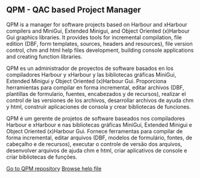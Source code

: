 ## QPM - QAC based Project Manager

QPM is a manager for software projects based on Harbour and xHarbour compilers and MiniGui, Extended Minigui, and Object Oriented (x)Harbour Gui graphics libraries. It provides tools for incremental compilation, file edition (DBF, form templates, sources, headers and resources), file version control, chm and html help files development, building console applications and creating function libraries.

QPM es un administrador de proyectos de software basados en los compiladores Harbour y xHarbour y las bibliotecas gráficas MiniGui, Extended Minigui y Object Oriented (x)Harbour Gui. Proporciona herramientas para compilar en forma incremental, editar archivos (DBF, plantillas de formulario, fuentes, encabezados y de recursos), realizar el control de las versiones de los archivos, desarrollar archivos de ayuda chm y html, construir aplicaciones de consola y crear bibliotecas de funciones.

QPM é um gerente de projetos de software baseados nos compiladores Harbour e xHarbour e nas bibliotecas gráficas MiniGui, Extended Minigui e Object Oriented (x)Harbour Gui. Fornece ferramentas para compilar de forma incremental, editar arquivos (DBF, modelos de formulário, fontes, de cabeçalho e de recursos), executar o controle de versão dos arquivos, desenvolver arquivos de ajuda chm e html, criar aplicativos de console e criar bibliotecas de funções.

[Go to QPM repository](https://github.com/teamQPM/qpm)
[Browse help file](https://qpm.sourceforge.io)
